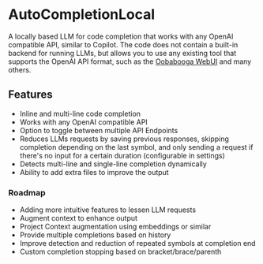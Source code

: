 # AutoCompletionLocal

A locally based LLM for code completion that works with any OpenAI compatible API, similar to Copilot. The code does not contain a built-in backend for running LLMs, but allows you to use any existing tool that supports the OpenAI API format, such as the [Oobabooga WebUI](https://github.com/oobabooga/text-generation-webui) and many others.

## Features

- Inline and multi-line code completion
- Works with any OpenAI compatible API
- Option to toggle between multiple API Endpoints
- Reduces LLMs requests by saving previous responses, skipping completion depending on the last symbol, and only sending a request if there's no input for a certain duration (configurable in settings)
- Detects multi-line and single-line completion dynamically
- Ability to add extra files to improve the output

### Roadmap

- Adding more intuitive features to lessen LLM requests
- Augment context to enhance output
- Project Context augmentation using embeddings or similar
- Provide multiple completions based on history
- Improve detection and reduction of repeated symbols at completion end
- Custom completion stopping based on bracket/brace/parenth